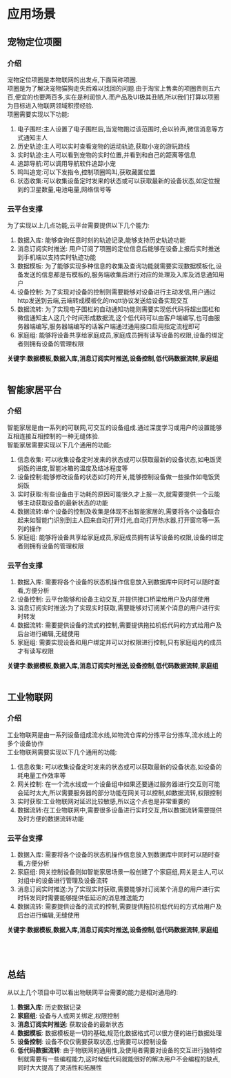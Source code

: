 # 应用场景
## 宠物定位项圈
### 介绍
宠物定位项圈是本物联网的出发点,下面简称项圈.<br />项圈是为了解决宠物猫狗走失后难以找回的问题.由于淘宝上售卖的项圈贵则五六百,便宜的也要两百多,实在是利润惊人.而产品及UI极其丑陋,所以我们打算以项圈为目标进入物联网领域积攒经验.<br />项圈需要实现以下功能:

1. 电子围栏:主人设置了电子围栏后,当宠物跑过该范围时,会以铃声,微信消息等方式通知主人
1. 历史轨迹:主人可以实时查看宠物的运动轨迹,获取小宠的游玩路线
1. 实时轨迹:主人可以看到宠物的实时位置,并看到和自己的距离等信息
1. 追踪导航:可以调用导航软件追踪小宠
1. 鸣叫追宠:可以下发指令,控制项圈鸣叫,获取藏匿位置
1. 状态收集:可以收集设备定时发来的状态或可以获取最新的设备状态,如定位搜到的卫星数量,电池电量,网络信号等
### 云平台支撑
为了实现以上几点功能,云平台需要提供以下几个能力:

1. 数据入库: 能够查询任意时刻的轨迹记录,能够支持历史轨迹功能
1. 消息订阅实时推送: 用户订阅了项圈的定位信息后能够在设备上报后实时推送到手机端以支持实时轨迹功能
1. 数据模板: 为了能够实现多种信息的收集及查询功能就需要实现数据模板化,设备发送的信息都是有模板的,服务端收集后进行对应的处理及入库及消息通知用户
1. 设备控制: 为了实现对设备的控制则需要能够对设备进行主动发信,用户通过http发送到云端,云端转成模板化的mqtt协议发送给设备实现交互
1. 数据流转: 为了实现电子围栏的自动通知功能则需要实现低代码将超出围栏和微信通知主人这几个时间形成数据流,这个低代码可以由客户端编写,也可由服务器端编写,服务器端编写的话客户端通过通用接口启用指定流程即可
1. 家庭组: 能够将设备共享给家庭成员,家庭成员拥有读写设备的权限,设备的绑定者则拥有设备的管理权限

**关键字**:**数据模板,数据入库,消息订阅实时推送,设备控制,低代码数据流转,家庭组**<br />**​**<br />
## 智能家居平台
### 介绍
智能家居是由一系列的可联网,可交互的设备组成.通过深度学习或用户的设置能够互相连接互相控制的一种无缝体验.<br />智能家居需要实现以下几个通用的功能:

1. 信息收集: 可以收集设备定时发来的状态或可以获取最新的设备状态,如电饭煲焖饭的进度,智能冰箱的温度及结冰程度等
1. 设备控制:能够修改设备的状态如灯的开关,能够控制设备做一些操作如电饭煲焖饭
1. 实时获取:有些设备由于功耗的原因可能很久才上报一次,就需要提供一个云能够主动获取设备的最新状态的功能
1. 数据流转:单个设备的控制及收集是体现不出智能家居的,需要将各个设备联合起来如智能门识别到主人回来自动打开灯光,自动打开热水器,打开窗帘等一系列的操作
1. 家庭组: 能够将设备共享给家庭成员,家庭成员拥有读写设备的权限,设备的绑定者则拥有设备的管理权限



### 云平台支撑

1. 数据入库: 需要将各个设备的状态机操作信息放入到数据库中同时可以随时查看,方便分析
1. 设备控制: 云平台能够和设备主动交互,并提供接口桥梁给用户及内部使用
1. 消息订阅实时推送:为了实现实时获取,需要能够对订阅某个消息的用户进行实时转发
1. 数据流转: 需要提供设备的流式的控制,需要提供拖拉机低代码的方式给用户及后台进行编辑,无缝使用
1. 家庭组: 需要实现设备和用户绑定并可以对权限进行控制,只有家庭组内的成员才有读写权限

**关键字**:**数据模板,数据入库,消息订阅实时推送,设备控制,低代码数据流转,家庭组**<br />**​**<br />
## 工业物联网
### 介绍
工业物联网是由一系列设备组成流水线,如物流仓库的分拣平台分拣车,流水线上的多个设备协作<br />工业物联网需要实现以下几个通用的功能:

1. 信息收集: 可以收集设备定时发来的状态或可以获取最新的设备状态,如设备的耗电量工作效率等
1. 网关控制: 在一个流水线或一个设备组中如果还要通过服务器进行交互则可能会延时太大,所以需要服务器的部分功能在网关可以控制,如数据流转,权限控制
1. 实时获取:工业物联网对延迟比较敏感,所以这个点也是非常重要的
1. 数据流转:在工业物联网中,需要很多设备进行实时交互,所以数据流转需要提供及时方便的数据流转功能



### 云平台支撑

1. 数据入库:  需要将各个设备的状态机操作信息放入到数据库中同时可以随时查看,方便分析
1. 家庭组:  网关控制设备则如智能家居场景一般创建了个家庭组,网关是主人,可以对组中的设备进行管理及设备流转
1. 消息订阅实时推送:为了实现实时获取,需要能够对订阅某个消息的用户进行实时转发同时需要能够提供低延迟的消息推送能力
1. 数据流转: 需要提供设备的流式的控制,需要提供拖拉机低代码的方式给用户及后台进行编辑,无缝使用

**关键字**:**数据模板,数据入库,消息订阅实时推送,设备控制,低代码数据流转,家庭组**<br />**​**

**​**<br />
## 总结
从以上几个项目中可以看出物联网平台需要的能力是相对通用的:

1. **数据入库**: 历史数据记录
1. **家庭组**: 设备与人或网关绑定,权限控制
1. **消息订阅实时推送**: 获取设备的最新状态
1. **数据模板**: 数据模板是一切的基础,规范化数据格式可以很方便的进行数据处理
1. **设备控制**: 设备不仅仅需要获取状态,也需要可以控制设备
1. **低代码数据流转**: 由于物联网的通用性,及使用者需要对设备的交互进行独特控制就需要有一些编程能力,这时候低代码就能很好的解决用户不会编程的缺点,同时大大提高了灵活性和拓展性
